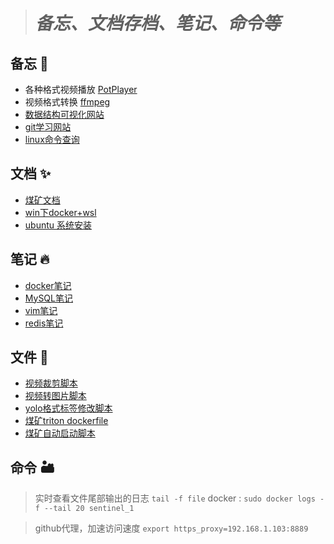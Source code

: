 ># ***备忘、文档存档、笔记、命令等***
## 备忘 🗻
- 各种格式视频播放 [PotPlayer](http://potplayer.tv/?lang=zh_CN)
- 视频格式转换 [ffmpeg](https://www.ffmpeg.org/download.html#build-windows)
- [数据结构可视化网站](https://www.cs.usfca.edu/~galles/visualization/Algorithms.html)
- [git学习网站](https://learngitbranching.js.org/?locale=zh_CN)
- [linux命令查询](https://wangchujiang.com/linux-command/)
## 文档 ✨
- [煤矿文档](/documnet/coal_config.md)
- [win下docker+wsl](documnet/docker_desktop换盘.md)
- [ubuntu 系统安装](documnet/ubuntu_installation.md)
  
## 笔记 🔥
- [docker笔记](note/docker.md)
- [MySQL笔记](note/mysql.md)
- [vim笔记](note/vim.md)
- [redis笔记](note/redis/Redis.md)

## 文件 🎉
- [视频裁剪脚本](file/video_cap.py)
- [视频转图片脚本](file/video_2_picture.py)
- [yolo格式标签修改脚本](file/txt_modified.py)
- [煤矿triton dockerfile](file/docker/dockerfile)
- [煤矿自动启动脚本](file/autostart.sh) 
## 命令 🏜️
> 实时查看文件尾部输出的日志
    `tail -f file`
    docker :
    `sudo docker logs -f --tail 20 sentinel_1`

> github代理，加速访问速度
    `export https_proxy=192.168.1.103:8889`
